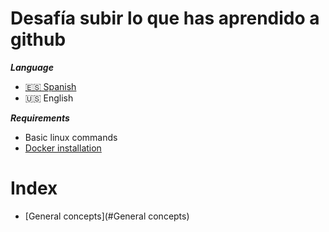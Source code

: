 # Desafía subir lo que has aprendido a github

***Language***
- [🇪🇸 Spanish](./README.es.md)
- 🇺🇸 English

***Requirements***
- Basic linux commands
- [Docker installation](https://docs.docker.com/get-docker/)

# Index
- [General concepts](#General concepts)
